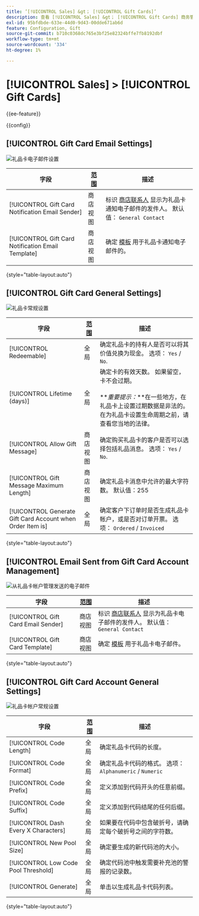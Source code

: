 ```yaml
---
title: ’[!UICONTROL Sales] &gt； [!UICONTROL Gift Cards]’
description: 查看 [!UICONTROL Sales] &gt； [!UICONTROL Gift Cards] 商务管理员页面。
exl-id: 95bfdbde-633e-44d0-9d43-00dde671ab6d
feature: Configuration, Gift
source-git-commit: b710c0368dc765e3bf25e82324bffe7fb8192dbf
workflow-type: tm+mt
source-wordcount: '334'
ht-degree: 1%

---
```


# [!UICONTROL Sales] > [!UICONTROL Gift Cards]

{{ee-feature}}

{{config}}

## [!UICONTROL Gift Card Email Settings]

![礼品卡电子邮件设置](./assets/gift-cards-gift-card-email-settings.png)<!-- zoom -->

<!-- [Gift Card Email Settings](https://docs.magento.com/user-guide/catalog/product-gift-card-account-configuration.html) -->

| 字段 | [范围](../../getting-started/websites-stores-views.md#scope-settings) | 描述 |
|--- |--- |--- |
| [!UICONTROL Gift Card Notification Email Sender] | 商店视图 | 标识 [商店联系人](../../getting-started/store-details.md#store-email-addresses) 显示为礼品卡通知电子邮件的发件人。 默认值： `General Contact` |
| [!UICONTROL Gift Card Notification Email Template] | 商店视图 | 确定 [模板](../../systems/email-templates.md) 用于礼品卡通知电子邮件的。 |

{style="table-layout:auto"}

## [!UICONTROL Gift Card General Settings]

![礼品卡常规设置](./assets/gift-cards-gift-card-general-settings.png)<!-- zoom -->

<!-- [Gift Card General Settings](https://docs.magento.com/user-guide/catalog/product-gift-card-account-configuration.html) -->

| 字段 | [范围](../../getting-started/websites-stores-views.md#scope-settings) | 描述 |
|--- |--- |--- |
| [!UICONTROL Redeemable] | 全局 | 确定礼品卡的持有人是否可以将其价值兑换为现金。 选项： `Yes` / `No`. |
| [!UICONTROL Lifetime (days)] | 全局 | 确定卡的有效天数。 如果留空，卡不会过期。 <br/><br/>**_重要提示：_**在一些地方，在礼品卡上设置过期数据是非法的。 在为礼品卡设置生命周期之前，请查看您当地的法律。 |
| [!UICONTROL Allow Gift Message] | 商店视图 | 确定购买礼品卡的客户是否可以选择包括礼品消息。 选项： `Yes` / `No`. |
| [!UICONTROL Gift Message Maximum Length] | 商店视图 | 确定礼品卡消息中允许的最大字符数。 默认值：255 |
| [!UICONTROL Generate Gift Card Account when Order Item is] | 全局 | 确定客户下订单时是否生成礼品卡帐户，或是否对订单开票。 选项： `Ordered` / `Invoiced` |

{style="table-layout:auto"}

## [!UICONTROL Email Sent from Gift Card Account Management]

![从礼品卡帐户管理发送的电子邮件](./assets/gift-cards-email-sent-from-account.png)<!-- zoom -->

<!-- [Email Sent from Gift Card Account Management](https://docs.magento.com/user-guide/catalog/product-gift-card-account-configuration.html) -->

| 字段 | [范围](../../getting-started/websites-stores-views.md#scope-settings) | 描述 |
|--- |--- |--- |
| [!UICONTROL Gift Card Email Sender] | 商店视图 | 标识 [商店联系人](../../getting-started/store-details.md#store-email-addresses) 显示为礼品卡电子邮件的发件人。 默认值： `General Contact` |
| [!UICONTROL Gift Card Template] | 商店视图 | 确定 [模板](../../systems/email-templates.md) 用于礼品卡电子邮件。 |

{style="table-layout:auto"}

## [!UICONTROL Gift Card Account General Settings]

![礼品卡帐户常规设置](./assets/gift-cards-gift-card-account-general-settings.png)<!-- zoom -->

<!-- [Gift Card Account General Settings](https://docs.magento.com/user-guide/catalog/product-gift-card-account-configuration.html) -->

| 字段 | [范围](../../getting-started/websites-stores-views.md#scope-settings) | 描述 |
|--- |--- |--- |
| [!UICONTROL Code Length] | 全局 | 确定礼品卡代码的长度。 |
| [!UICONTROL Code Format] | 全局 | 确定礼品卡代码的格式。 选项： `Alphanumeric` / `Numeric` |
| [!UICONTROL Code Prefix] | 全局 | 定义添加到代码开头的任意前缀。 |
| [!UICONTROL Code Suffix] | 全局 | 定义添加到代码结尾的任何后缀。 |
| [!UICONTROL Dash Every X Characters] | 全局 | 如果要在代码中包含破折号，请确定每个破折号之间的字符数。 |
| [!UICONTROL New Pool Size] | 全局 | 确定要生成的新代码池的大小。 |
| [!UICONTROL Low Code Pool Threshold] | 全局 | 确定代码池中触发需要补充池的警报的记录数。 |
| [!UICONTROL Generate] | 全局 | 单击以生成礼品卡代码列表。 |

{style="table-layout:auto"}
